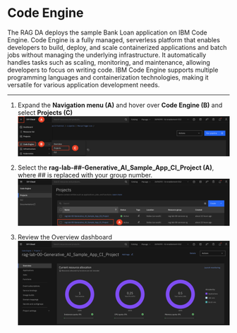# Code Engine

The RAG DA deploys the sample Bank Loan application on IBM Code Engine. Code Engine is a fully managed, serverless platform that enables developers to build, deploy, and scale containerized applications and batch jobs without managing the underlying infrastructure. It automatically handles tasks such as scaling, monitoring, and maintenance, allowing developers to focus on writing code. IBM Code Engine supports multiple programming languages and containerization technologies, making it versatile for various application development needs.

---

1. Expand the **Navigation menu (A)** and hover over **Code Engine (B)** and select **Projects (C)**
![alt text](../images/1.4.1-n.png)

2. Select the **rag-lab-##-Generative_AI_Sample_App_CI_Project (A)**, where ## is replaced with your group number. 
![alt text](../images/1.4.2-n.png)

3. Review the Overview dashboard 
![alt text](../images/1.4.3-n.png)